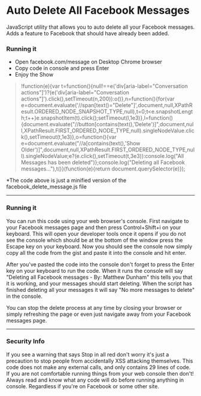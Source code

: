 # Auto Delete All Facebook Messages

JavaScript utility that allows you to auto delete all your Facebook messages. Adds a feature to Facebook that should have already been added.

### Running it

* Open facebook.com/message on Desktop Chrome browser
* Copy code in console and press Enter
* Enjoy the Show

> !function(e){var t=function(){null!==e('div[aria-label="Conversation actions"]')?(e('div[aria-label="Conversation actions"]').click(),setTimeout(n,200)):o()},n=function(){for(var e=document.evaluate('//span[text()="Delete"]',document,null,XPathResult.ORDERED_NODE_SNAPSHOT_TYPE,null),t=0;t<e.snapshotLength;t++)e.snapshotItem(t).click();setTimeout(l,1e3)},l=function(){document.evaluate("//button[contains(text(),'Delete')]",document,null,XPathResult.FIRST_ORDERED_NODE_TYPE,null).singleNodeValue.click(),setTimeout(t,1e3)},o=function(){var e=document.evaluate("//a[contains(text(),'Show Older')]",document,null,XPathResult.FIRST_ORDERED_NODE_TYPE,null).singleNodeValue;e?(e.click(),setTimeout(t,3e3)):console.log("All Messages has been deleted")};console.log("Deleting all Facebook messages..."),t()}(function(e){return document.querySelector(e)});

*The code above is just a minified version of the facebook_delete_message.js file


* * *

### Running it

You can run this code using your web browser's console. First navigate to your Facebook messages page and then press Control+Shift+i on your keyboard. This will open your developer tools once it opens if you do not see the console which should be at the bottom of the window press the Escape key on your keyboard. Now you should see the console now simply copy all the code from the gist and paste it into the console and hit enter.

After you've pasted the code into the console don't forget to press the Enter key on your keyboard to run the code. When it runs the console will say "Deleting all Facebook messages - By: Matthew Dunham" this tells you that it is working, and your messages should start deleting. When the script has finished deleting all your messages it will say "No more messages to delete" in the console.

You can stop the delete process at any time by closing your browser or simply refreshing the page or even just navigate away from your Facebook messages page. 


* * *


### Security Info

If you see a warning that says Stop in all red don't worry it's just a precaution to stop people from accidentally XSS attacking themselves. This code does not make any external calls, and only contains 29 lines of code. If you are not comfortable running things from your web console then don't! Always read and know what any code will do before running anything in console. Regardless if you're on Facebook or some other site.